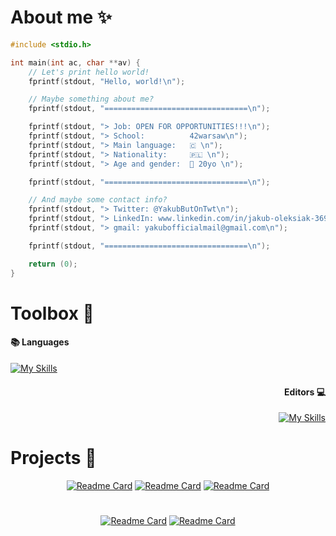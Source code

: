 # About me ✨
```c
#include <stdio.h>

int main(int ac, char **av) {
	// Let's print hello world!
	fprintf(stdout, "Hello, world!\n");

	// Maybe something about me?
	fprintf(stdout, "================================\n");

	fprintf(stdout, "> Job: OPEN FOR OPPORTUNITIES!!!\n");
	fprintf(stdout, "> School: 			42warsaw\n");
	fprintf(stdout, "> Main language: 	🇨 \n");
	fprintf(stdout, "> Nationality: 	🇵🇱 \n");
	fprintf(stdout, "> Age and gender:	👦 20yo \n");

	fprintf(stdout, "================================\n");

	// And maybe some contact info?
	fprintf(stdout, "> Twitter: @YakubButOnTwt\n");
	fprintf(stdout, "> LinkedIn: www.linkedin.com/in/jakub-oleksiak-369625329\n");
	fprintf(stdout, "> gmail: yakubofficialmail@gmail.com\n");

	fprintf(stdout, "================================\n");

	return (0);
}
```

# Toolbox 🧰

<div align="left">

#### 📚 Languages
[![My Skills](https://skillicons.dev/icons?i=c,cpp,cs,java,python,bash,html,css,md)](https://skillicons.dev)

</div>
<div align="right">

#### Editors 💻
[![My Skills](https://skillicons.dev/icons?i=vim,neovim,sublime,vscode,vscodium,idea,pycharm)](https://skillicons.dev)

</div>

# Projects 💖

<div align="center">

[![Readme Card](https://github-readme-stats.vercel.app/api/pin/?username=itsYakub&repo=Silk)](https://github.com/itsYakub/Silk)
[![Readme Card](https://github-readme-stats.vercel.app/api/pin/?username=itsYakub&repo=lingwi)](https://github.com/itsYakub/lingwi)
[![Readme Card](https://github-readme-stats.vercel.app/api/pin/?username=itsYakub&repo=Zoomer)](https://github.com/itsYakub/Zoomer)

</div>

#

<div align="center">

[![Readme Card](https://github-readme-stats.vercel.app/api/pin/?username=itsYakub&repo=42_libft)](https://github.com/itsYakub/42_libft)
[![Readme Card](https://github-readme-stats.vercel.app/api/pin/?username=itsYakub&repo=42_ft_printf)](https://github.com/itsYakub/42_ft_printf)

</div>
